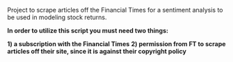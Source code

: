 Project to scrape articles off the Financial Times for a sentiment analysis to be used in modeling stock returns.

**In order to utilize this script you must need two things:**

  **1) a subscription with the Financial Times**
  **2) permission from FT to scrape articles off their site, since it is against their copyright policy**
